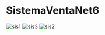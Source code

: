 # SistemaVentaNet6
![sis1](https://github.com/billiz2806/SistemaVenta/assets/79593247/e72448c5-4ef2-41b3-ac98-d37629ec193e)
![sis3](https://github.com/billiz2806/SistemaVenta/assets/79593247/2c30745c-da4a-4e93-87ce-67b8e8a650c6)
![sis2](https://github.com/billiz2806/SistemaVenta/assets/79593247/eabaf86a-8508-4e99-bcb4-734bead89863)
